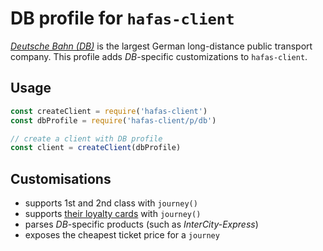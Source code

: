 # DB profile for `hafas-client`

[*Deutsche Bahn (DB)*](https://en.wikipedia.org/wiki/Deutsche_Bahn) is the largest German long-distance public transport company. This profile adds *DB*-specific customizations to `hafas-client`.

## Usage

```js
const createClient = require('hafas-client')
const dbProfile = require('hafas-client/p/db')

// create a client with DB profile
const client = createClient(dbProfile)
```


## Customisations

- supports 1st and 2nd class with `journey()`
- supports [their loyalty cards](https://en.wikipedia.org/wiki/Deutsche_Bahn#Tickets) with `journey()`
- parses *DB*-specific products (such as *InterCity-Express*)
- exposes the cheapest ticket price for a `journey`
